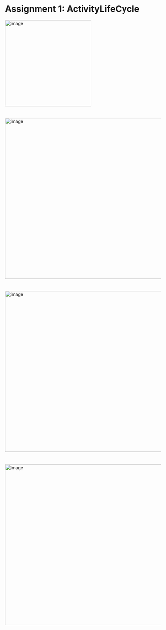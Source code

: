 # Assignment 1: ActivityLifeCycle

<img width="279" alt="image" src="https://github.com/avidhi2100/CMPE-277-Assignments/assets/143249088/ce739726-e25a-41fe-b8d7-bd919ed1c519">

#  
<img width="521" alt="image" src="https://github.com/avidhi2100/CMPE-277-Assignments/assets/143249088/c443141c-b776-40ae-a6d7-530070d9ba0f">

#
<img width="521" alt="image" src="https://github.com/avidhi2100/CMPE-277-Assignments/assets/143249088/3024cc88-3d2a-4efe-8aec-4633c66c70fd">

#
<img width="521" alt="image" src="https://github.com/avidhi2100/CMPE-277-Assignments/assets/143249088/2f637260-7054-4081-9648-3454f89294a4">



